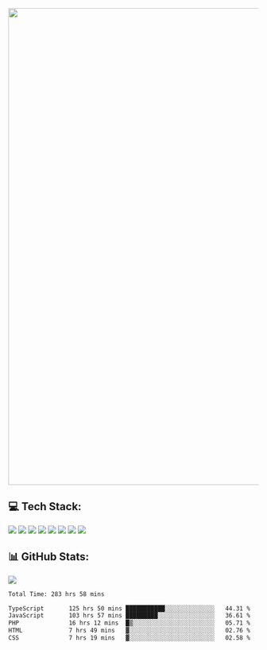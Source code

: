 <img style='width: 100vw' src='./hcampos_gradient.png'>

## 💻 Tech Stack:

![](https://img.shields.io/badge/next%20js-000000?style=for-the-badge&logo=nextdotjs&logoColor=white) ![](https://img.shields.io/badge/Tailwind_CSS-38B2AC?style=for-the-badge&logo=tailwind-css&logoColor=white) ![](https://img.shields.io/badge/React_Query-FF4154?style=for-the-badge&logo=React_Query&logoColor=white) ![](https://img.shields.io/badge/React-20232A?style=for-the-badge&logo=react&logoColor=61DAFB) ![](https://img.shields.io/badge/TypeScript-007ACC?style=for-the-badge&logo=typescript&logoColor=white) ![](https://img.shields.io/badge/JavaScript-323330?style=for-the-badge&logo=javascript&logoColor=F7DF1E) ![](https://img.shields.io/badge/Prisma-3982CE?style=for-the-badge&logo=Prisma&logoColor=white) ![](https://img.shields.io/badge/Supabase-181818?style=for-the-badge&logo=supabase&logoColor=white)

## 📊 GitHub Stats:

![](https://github-readme-stats.vercel.app/api?username=Sakoutecher&show_icons=true&count_private=true&&bg_color=70,11998e,38ef7d&title_color=fff&text_color=fff&icon_color=fff&hide_border=true)<br/>

<!--START_SECTION:waka-->

```txt
Total Time: 283 hrs 58 mins

TypeScript       125 hrs 50 mins ███████████░░░░░░░░░░░░░░   44.31 %
JavaScript       103 hrs 57 mins █████████░░░░░░░░░░░░░░░░   36.61 %
PHP              16 hrs 12 mins  █▒░░░░░░░░░░░░░░░░░░░░░░░   05.71 %
HTML             7 hrs 49 mins   ▓░░░░░░░░░░░░░░░░░░░░░░░░   02.76 %
CSS              7 hrs 19 mins   ▓░░░░░░░░░░░░░░░░░░░░░░░░   02.58 %
```

<!--END_SECTION:waka-->
